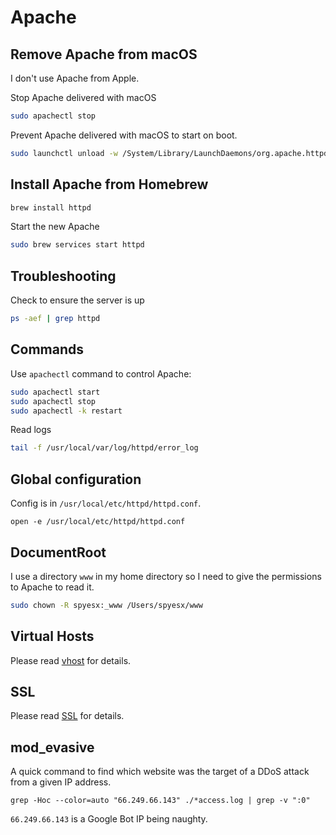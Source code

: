 # Apache

## Remove Apache from macOS

I don't use Apache from Apple.

Stop Apache delivered with macOS

```bash
sudo apachectl stop
```

Prevent Apache delivered with macOS to start on boot.

```bash
sudo launchctl unload -w /System/Library/LaunchDaemons/org.apache.httpd.plist 2>/dev/null

```

## Install Apache from Homebrew

```bash
brew install httpd
```

Start the new Apache

```bash
sudo brew services start httpd
```

## Troubleshooting

Check to ensure the server is up

```bash
ps -aef | grep httpd
```

## Commands

Use `apachectl` command to control Apache:

```bash
sudo apachectl start
sudo apachectl stop
sudo apachectl -k restart
```

Read logs

```bash
tail -f /usr/local/var/log/httpd/error_log
```

## Global configuration

Config is in `/usr/local/etc/httpd/httpd.conf`.

`open -e /usr/local/etc/httpd/httpd.conf`

## DocumentRoot

I use a directory `www` in my home directory so I need to give the permissions to Apache to read it.

```bash
sudo chown -R spyesx:_www /Users/spyesx/www
```

## Virtual Hosts

Please read [vhost](vhost.md) for details.

## SSL

Please read [SSL](ssl.md) for details.

## mod_evasive

A quick command to find which website was the target of a DDoS attack from a given IP address.

```
grep -Hoc --color=auto "66.249.66.143" ./*access.log | grep -v ":0"
```

`66.249.66.143` is a Google Bot IP being naughty.
